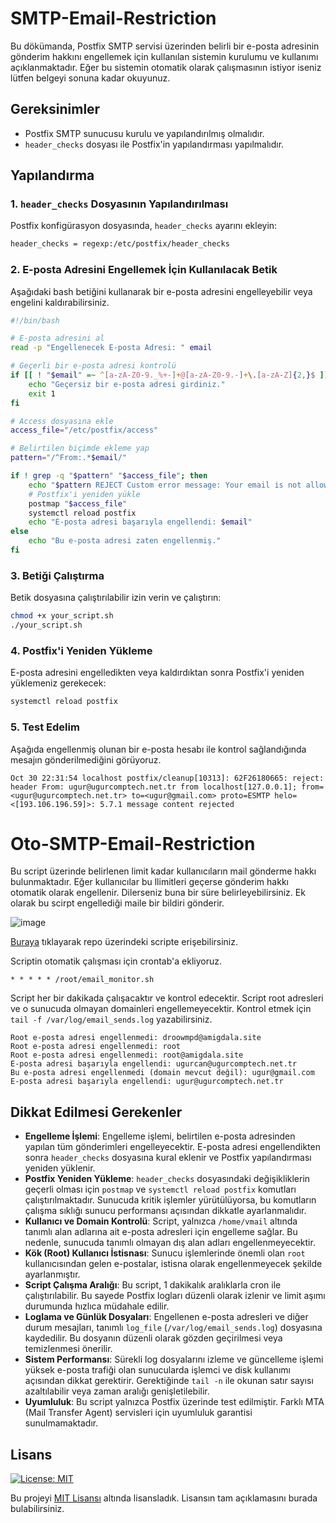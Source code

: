 # SMTP-Email-Restriction


Bu dökümanda, Postfix SMTP servisi üzerinden belirli bir e-posta adresinin gönderim hakkını engellemek için kullanılan sistemin kurulumu ve kullanımı açıklanmaktadır. Eğer bu sistemin otomatik olarak çalışmasının istiyor iseniz lütfen belgeyi sonuna kadar okuyunuz.

## Gereksinimler

- Postfix SMTP sunucusu kurulu ve yapılandırılmış olmalıdır.
- `header_checks` dosyası ile Postfix'in yapılandırması yapılmalıdır.

## Yapılandırma

### 1. `header_checks` Dosyasının Yapılandırılması

Postfix konfigürasyon dosyasında, `header_checks` ayarını ekleyin:

```bash
header_checks = regexp:/etc/postfix/header_checks
```

### 2. E-posta Adresini Engellemek İçin Kullanılacak Betik

Aşağıdaki bash betiğini kullanarak bir e-posta adresini engelleyebilir veya engelini kaldırabilirsiniz.

```bash
#!/bin/bash

# E-posta adresini al
read -p "Engellenecek E-posta Adresi: " email

# Geçerli bir e-posta adresi kontrolü
if [[ ! "$email" =~ ^[a-zA-Z0-9._%+-]+@[a-zA-Z0-9.-]+\.[a-zA-Z]{2,}$ ]]; then
    echo "Geçersiz bir e-posta adresi girdiniz."
    exit 1
fi

# Access dosyasına ekle
access_file="/etc/postfix/access"

# Belirtilen biçimde ekleme yap
pattern="/^From:.*$email/"

if ! grep -q "$pattern" "$access_file"; then
    echo "$pattern REJECT Custom error message: Your email is not allowed to be sent from this address." >> "$access_file"
    # Postfix'i yeniden yükle
    postmap "$access_file"
    systemctl reload postfix
    echo "E-posta adresi başarıyla engellendi: $email"
else
    echo "Bu e-posta adresi zaten engellenmiş."
fi
```

### 3. Betiği Çalıştırma

Betik dosyasına çalıştırılabilir izin verin ve çalıştırın:

```bash
chmod +x your_script.sh
./your_script.sh
```

### 4. Postfix'i Yeniden Yükleme

E-posta adresini engelledikten veya kaldırdıktan sonra Postfix'i yeniden yüklemeniz gerekecek:

```bash
systemctl reload postfix
```


### 5. Test Edelim

Aşağıda engellenmiş olunan bir e-posta hesabı ile kontrol sağlandığında mesajın gönderilmediğini görüyoruz.

```
Oct 30 22:31:54 localhost postfix/cleanup[10313]: 62F26180665: reject: header From: ugur@ugurcomptech.net.tr from localhost[127.0.0.1]; from=<ugur@ugurcomptech.net.tr> to=<ugur@gmail.com> proto=ESMTP helo=<[193.106.196.59]>: 5.7.1 message content rejected
```

# Oto-SMTP-Email-Restriction

Bu script üzerinde belirlenen limit kadar kullanıcıların mail gönderme hakkı bulunmaktadır. Eğer kullanıcılar bu llimitleri geçerse gönderim hakkı otomatik olarak engellenir. Dilerseniz buna bir süre belirleyebilirsiniz. Ek olarak bu scirpt engellediği maile bir bildiri gönderir.

![image](https://github.com/user-attachments/assets/e5bb60a1-ceba-4c3b-830c-1013ddfa08a1)


[Buraya](https://github.com/ugurcomptech/SMTP-Email-Restriction/blob/main/email_monitor.sh) tıklayarak repo üzerindeki scripte erişebilirsiniz.

Scriptin otomatik çalışması için crontab'a ekliyoruz.

```
* * * * * /root/email_monitor.sh
```

Script her bir dakikada çalışacaktır ve kontrol edecektir. Script root adresleri ve o sunucuda olmayan domainleri engellemeyecektir. Kontrol etmek için `tail -f /var/log/email_sends.log` yazabilirsiniz.

```
Root e-posta adresi engellenmedi: droowmpd@amigdala.site
Root e-posta adresi engellenmedi: root
Root e-posta adresi engellenmedi: root@amigdala.site
E-posta adresi başarıyla engellendi: ugurcan@ugurcomptech.net.tr
Bu e-posta adresi engellenmedi (domain mevcut değil): ugur@gmail.com
E-posta adresi başarıyla engellendi: ugur@ugurcomptech.net.tr
```

## Dikkat Edilmesi Gerekenler

- **Engelleme İşlemi**: Engelleme işlemi, belirtilen e-posta adresinden yapılan tüm gönderimleri engelleyecektir. E-posta adresi engellendikten sonra `header_checks` dosyasına kural eklenir ve Postfix yapılandırması yeniden yüklenir.
- **Postfix Yeniden Yükleme**: `header_checks` dosyasındaki değişikliklerin geçerli olması için `postmap` ve `systemctl reload postfix` komutları çalıştırılmaktadır. Sunucuda kritik işlemler yürütülüyorsa, bu komutların çalışma sıklığı sunucu performansı açısından dikkatle ayarlanmalıdır.
- **Kullanıcı ve Domain Kontrolü**: Script, yalnızca `/home/vmail` altında tanımlı alan adlarına ait e-posta adresleri için engelleme sağlar. Bu nedenle, sunucuda tanımlı olmayan dış alan adları engellenmeyecektir.
- **Kök (Root) Kullanıcı İstisnası**: Sunucu işlemlerinde önemli olan `root` kullanıcısından gelen e-postalar, istisna olarak engellenmeyecek şekilde ayarlanmıştır.
- **Script Çalışma Aralığı**: Bu script, 1 dakikalık aralıklarla cron ile çalıştırılabilir. Bu sayede Postfix logları düzenli olarak izlenir ve limit aşımı durumunda hızlıca müdahale edilir.
- **Loglama ve Günlük Dosyaları**: Engellenen e-posta adresleri ve diğer durum mesajları, tanımlı `log_file` (`/var/log/email_sends.log`) dosyasına kaydedilir. Bu dosyanın düzenli olarak gözden geçirilmesi veya temizlenmesi önerilir.
- **Sistem Performansı**: Sürekli log dosyalarını izleme ve güncelleme işlemi yüksek e-posta trafiği olan sunucularda işlemci ve disk kullanımı açısından dikkat gerektirir. Gerektiğinde `tail -n` ile okunan satır sayısı azaltılabilir veya zaman aralığı genişletilebilir.
- **Uyumluluk**: Bu script yalnızca Postfix üzerinde test edilmiştir. Farklı MTA (Mail Transfer Agent) servisleri için uyumluluk garantisi sunulmamaktadır.



## Lisans

[![License: MIT](https://img.shields.io/badge/License-MIT-yellow.svg)](https://opensource.org/licenses/MIT)

Bu projeyi [MIT Lisansı](https://opensource.org/licenses/MIT) altında lisansladık. Lisansın tam açıklamasını burada bulabilirsiniz.
